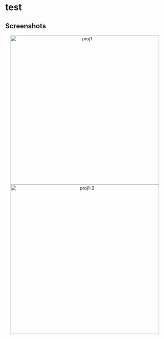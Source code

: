 # test

## Screenshots
<p align="middle" float="left">
  <img width="473" alt="proj1" src="https://user-images.githubusercontent.com/29722295/193432992-e6074efd-a445-46ab-966d-12d772ed0337.png"> 
  <img width="473" alt="proj1-2" src="https://user-images.githubusercontent.com/29722295/193432700-03199997-e81a-42ca-8fbd-69daa3222f9c.png">
</p>
